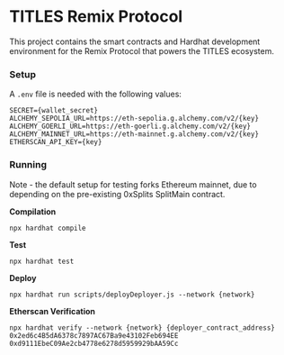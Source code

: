 # TITLES Remix Protocol

This project contains the smart contracts and Hardhat development environment for the Remix Protocol that powers the TITLES ecosystem.


### Setup
A `.env` file is needed with the following values:
```
SECRET={wallet_secret}
ALCHEMY_SEPOLIA_URL=https://eth-sepolia.g.alchemy.com/v2/{key}
ALCHEMY_GOERLI_URL=https://eth-goerli.g.alchemy.com/v2/{key}
ALCHEMY_MAINNET_URL=https://eth-mainnet.g.alchemy.com/v2/{key}
ETHERSCAN_API_KEY={key}
```

### Running

Note - the default setup for testing forks Ethereum mainnet, due to depending on the pre-existing 0xSplits SplitMain contract.


**Compilation**

``` npx hardhat compile ```

**Test**

` npx hardhat test `

**Deploy**

` npx hardhat run scripts/deployDeployer.js --network {network} `

**Etherscan Verification**

` npx hardhat verify --network {network} {deployer_contract_address} 0x2ed6c4B5dA6378c7897AC67Ba9e43102Feb694EE 0xd9111EbeC09Ae2cb4778e6278d5959929bAA59Cc `

